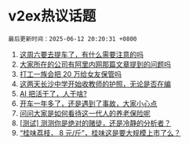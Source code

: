 # v2ex热议话题

`最后更新时间：2025-06-12 20:20:31 +0800`

1. [这周六要去提车了，有什么需要注意的吗](https://www.v2ex.com/t/1138046)
1. [大家所在的公司有阿里内网那篇文章提到的问题吗](https://www.v2ex.com/t/1138040)
1. [打工一族会把 20 万给女友保管吗](https://www.v2ex.com/t/1138103)
1. [这两天长沙中学开始收教师的护照，无论是否在编](https://www.v2ex.com/t/1138089)
1. [AI 把活干了，人干啥?](https://www.v2ex.com/t/1138110)
1. [开车一年多了，还是遇到了事故，大家小心点](https://www.v2ex.com/t/1138192)
1. [问问大家是如何看待这一代人的养老保险呢](https://www.v2ex.com/t/1138058)
1. [[测试] 测测你是绝对的赌徒，还是冷静的分析者？](https://www.v2ex.com/t/1138088)
1. [“桂味荔枝， 8 元/斤”，桂味这是要大规模上市了么？](https://www.v2ex.com/t/1138013)

